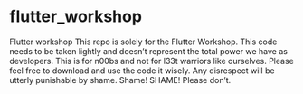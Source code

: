 # flutter_workshop
Flutter workshop
This repo is solely for the Flutter Workshop.
This code needs to be taken lightly and doesn’t represent the total power we have as developers. This is for n00bs and not for l33t warriors like ourselves.
Please feel free to download and use the code it wisely. Any disrespect will be utterly punishable by shame. Shame! SHAME!
Please don’t.
